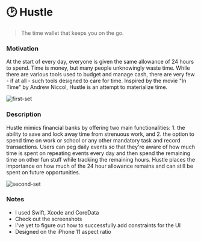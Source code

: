 # 🕑 Hustle

> The time wallet that keeps you on the go.

### Motivation

At the start of every day, everyone is given the same allowance of 24 hours to spend. Time is money, but many people unknowingly waste time. While there are various tools used to budget and manage cash, there are very few - if at all - such tools designed to care for time. Inspired by the movie "In Time" by Andrew Niccol, Hustle is an attempt to materialize time.

![first-set](https://user-images.githubusercontent.com/88988886/144810362-a990a071-eb3f-48cd-a620-82eedd66ef7d.png)

### Description

Hustle mimics financial banks by offering two main functionalities: 1. the ability to save and lock away time from strenuous work, and 2. the option to spend time on work or school or any other mandatory task and record transactions. Users can peg daily events so that they're aware of how much time is spent on repeating events every day and then spend the remaining time on other fun stuff while tracking the remaining hours. Hustle places the importance on how much of the 24 hour allowance remains and can still be spent on future opportunities.

![second-set](https://user-images.githubusercontent.com/88988886/144810386-e17547db-31f7-4d2b-ac7c-16adb0c8b00a.png)

### Notes

- I used Swift, Xcode and CoreData
- Check out the screenshots
- I've yet to figure out how to successfully add constraints for the UI
- Designed on the iPhone 11 aspect ratio
